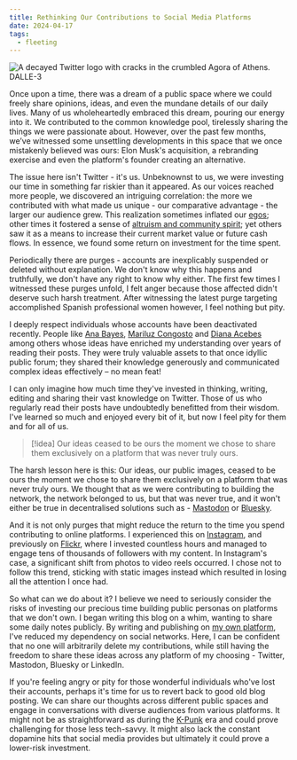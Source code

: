 ```yaml
---
title: Rethinking Our Contributions to Social Media Platforms
date: 2024-04-17
tags:
  - fleeting
---
```

![A decayed Twitter logo with cracks in the crumbled Agora of Athens. DALLE-3](notes/attachments/twitter-logo-greek.png)

Once upon a time, there was a dream of a public space where we could freely share opinions, ideas, and even the mundane details of our daily lives. Many of us wholeheartedly embraced this dream, pouring our energy into it. We contributed to the common knowledge pool, tirelessly sharing the things we were passionate about. However, over the past few months, we’ve witnessed some unsettling developments in this space that we once mistakenly believed was ours: Elon Musk's acquisition, a rebranding exercise and even the platform's founder creating an alternative.

The issue here isn't Twitter - it's us. Unbeknownst to us, we were investing our time in something far riskier than it appeared. As our voices reached more people, we discovered an intriguing correlation: the more we contributed with what made us unique - our comparative advantage - the larger our audience grew. This realization sometimes inflated our [egos](literature-notes/Books/Ego%20Is%20the%20Enemy.md); other times it fostered a sense of [altruism and community spirit](notes/Mentors%20and%20me.md); yet others saw it as a means to increase their current market value or future cash flows. In essence, we found some return on investment for the time spent.

Periodically there are purges - accounts are inexplicably suspended or deleted without explanation. We don't know why this happens and truthfully, we don't have any right to know why either. The first few times I witnessed these purges unfold, I felt anger because those affected didn't deserve such harsh treatment. After witnessing the latest purge targeting accomplished Spanish professional women however, I feel nothing but pity.

I deeply respect individuals whose accounts have been deactivated recently. People like [Ana Bayes](https://twitter.com/AnaBayes_), [Mariluz Congosto](https://twitter.com/congosto) and [Diana Acebes](https://twitter.com/diana_aceves_) among others whose ideas have enriched my understanding over years of reading their posts. They were truly valuable assets to that once idyllic public forum; they shared their knowledge generously and communicated complex ideas effectively – no mean feat! 

I can only imagine how much time they've invested in thinking, writing, editing and sharing their vast knowledge on Twitter. Those of us who regularly read their posts have undoubtedly benefitted from their wisdom. I've learned so much and enjoyed every bit of it, but now I feel pity for them and for all of us.

>[!idea]
>Our ideas ceased to be ours the moment we chose to share them exclusively on a platform that was never truly ours. 

The harsh lesson here is this: Our ideas, our public images, ceased to be ours the moment we chose to share them exclusively on a platform that was never truly ours. We thought that as we were contributing to building the network, the network belonged to us, but that was never true, and it won't either be true in decentralised solutions such as - [Mastodon](https://sigmoid.social/@pelayoarbues) or [Bluesky](https://bsky.app/). 

And it is not only purges that might reduce the return to the time you spend contributing to online platforms. I experienced this on [Instagram](https://www.instagram.com/pelayoarbues/), and previously on [Flickr](https://www.flickr.com/photos/wonderfulhorriblelife/), where I invested countless hours and managed to engage tens of thousands of followers with my content. In Instagram's case, a significant shift from photos to video reels occurred. I chose not to follow this trend, sticking with static images instead which resulted in losing all the attention I once had.

So what can we do about it? I believe we need to seriously consider the risks of investing our precious time building public personas on platforms that we don't own.  I began writing this blog on a whim, wanting to share some daily notes publicly. By writing and publishing on [my own platform](notes/POSSE%20against%20Platform%20Nudges%20on%20Content%20Creation.md), I've reduced my dependency on social networks. Here, I can be confident that no one will arbitrarily delete my contributions, while still having the freedom to share these ideas across any platform of my choosing - Twitter, Mastodon, Bluesky or LinkedIn.

If you're feeling angry or pity for those wonderful individuals who've lost their accounts, perhaps it's time for us to revert back to good old blog posting. We can share our thoughts across different public spaces and engage in conversations with diverse audiences from various platforms. It might not be as straightforward as during the [K-Punk](https://www.newyorker.com/books/page-turner/mark-fishers-k-punk-and-the-futures-that-have-never-arrived) era and could prove challenging for those less tech-savvy. It might also lack the constant dopamine hits that social media provides but ultimately it could prove a lower-risk investment.



